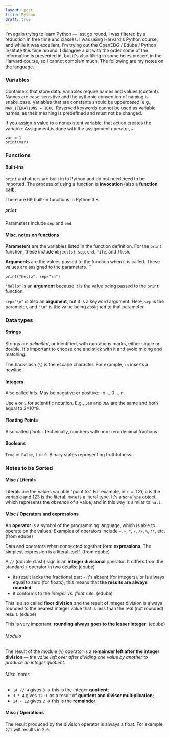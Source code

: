```yaml
---  
layout: post
title: Python
draft: true
---
```


I'm again trying to learn Python — last go round, I was filtered by a reduction in free time and classes. I was using Harvard's Python course, and while it was excellent, I'm trying out the OpenEDG / Edube / Python Institute this time around. I disagree a bit with the order some of the information is presented in, but it's also filling in some holes present in the Harvard course, so I cannot complain much. The following are my notes on the language. 

### Variables
Containers that store data. Variables require names and values (content). Names are case-sensitive and the pythonic convention of naming is snake_case. Variables that are constants should be uppercased, e.g., `MAX_ITERATIONS = 1000`. Reserved keywords cannot be used as variable names, as their meaning is predefined and must not be changed.

If you assign a value to a nonexistent variable, that action creates the variable. Assignment is done with the assignment operator, `=`.

```
var = 1  
print(var)
```

### Functions
#### Built-ins
`print` and others are built in to Python and do not need need to be imported. The process of using a function is **invocation** (also a **function call**).

There are 69 built-in functions in Python 3.8. 
##### `print`
Parameters include `sep` and `end`.

#### Misc. notes on functions
**Parameters** are the variables listed in the function definition. For the `print` function, these include `object(s)`, `sep`, `end`, `file`, and `flush`.

**Arguments** are the values passed to the function when it is called. These values are assigned to the parameters.
``
```
print("hello", sep="\n")
```

`"hello"` is an **argument** because it is the value being passed to the `print` function.

`sep="\n"` is also an **argument**, but it is a keyword argument. Here, `sep` is the parameter, and `"\n"` is the value being assigned to that parameter.

### Data types
#### Strings
Strings are *delimited*, or identified, with quotations marks, either single or double. It's important to choose one and stick with it and avoid mixing and matching.

The backslash (`\`) is the escape character. For example, `\n` inserts a newline.

#### Integers
Also called *ints*. May be negative or positive: -n ... 0 ... n.

Use `e` or `E` for scientific notation. E.g., `3e8` and `3E8` are the same and both equal to 3×10^8.

#### Floating Points
Also called *floats*. Technically, numbers with non-zero decimal fractions.

#### Booleans
`True` or `False`, `1` or `0`. Binary states representing truthfulness. 

### Notes to be Sorted
#### Misc / Literals
Literals are the values variable "point to." For example, in `c = 123`, c is the variable and 123 is the literal. `None` is a literal type. It's a `NoneType` object, which represents the *absence* of a value, and in this way is similar to `null`.

#### Misc / Operators and expressions
An **operator** is a symbol of the programming language, which is able to operate on the values. Examples of operators include `+`, `-`, `*`, `/`, `//`, `%`, `**`, etc. (from edube)

Data and operators when connected together form **expressions**. The simplest expression is a literal itself. (from edube)

A `//` (double slash) sign is an **integer divisional** operator. It differs from the standard `/` operator in two details: (edube)

- its result lacks the fractional part - it's absent (for integers), or is always equal to zero (for floats); this means that **the results are always rounded**.
- it conforms to the _integer vs. float rule_. (edube)

This is also called **floor division** and the result of integer division is always rounded to the nearest integer value that is less than the real (not rounded) result. (edube)

This is very important: **rounding always goes to the lesser integer**. (edube)

###### Modulo
The result of the module (`%`) operator is a **remainder left after the integer division** — *the value left over after dividing one value by another to produce an integer quotient*.

###### Misc. notes
- `14 // 4` gives `3` → this is the integer **quotient**;
- `3 * 4` gives `12` → as a result of **quotient and divisor multiplication**;
- `14 - 12` gives `2` → this is the **remainder**.
#### Misc / Operations
The result produced by the division operator is always a float. For example, `2/1` will results in `2.0`.